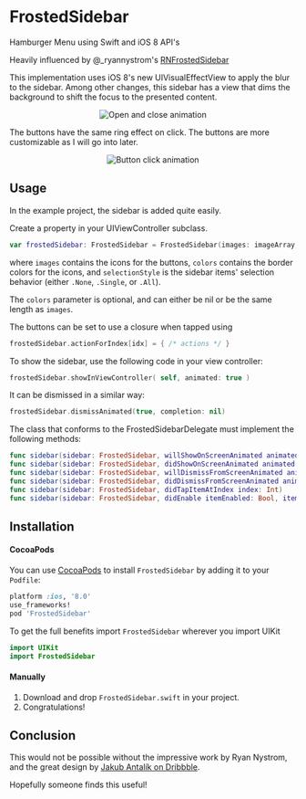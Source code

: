 FrostedSidebar
==============

Hamburger Menu using Swift and iOS 8 API's

Heavily influenced by @_ryannystrom's [RNFrostedSidebar](https://github.com/rnystrom/RNFrostedSidebar)

This implementation uses iOS 8's new UIVisualEffectView to apply the blur to the sidebar. Among other changes, this sidebar has a view that dims the background to shift the focus to the presented content.

<p align="center"><img title="Open and close animation" src="https://raw.githubusercontent.com/edekhayser/FrostedSidebar/master/entrance.gif"/></p>

The buttons have the same ring effect on click. The buttons are more customizable as I will go into later.

<p align="center"><img title="Button click animation" src="https://raw.githubusercontent.com/edekhayser/FrostedSidebar/master/callouts.gif"/></p>

## Usage ##

In the example project, the sidebar is added quite easily.

Create a property in your UIViewController subclass.

```swift
var frostedSidebar: FrostedSidebar = FrostedSidebar(images: imageArray, colors: colorArray, selectionStyle: chosenSelectionStyle)
```

where `images` contains the icons for the buttons, `colors` contains the border colors for the icons, and `selectionStyle` is the sidebar items' selection behavior (either `.None`, `.Single`, or `.All`).

The `colors` parameter is optional, and can either be nil or be the same length as `images`.

The buttons can be set to use a closure when tapped using

```swift
frostedSidebar.actionForIndex[idx] = { /* actions */ }
```

To show the sidebar, use the following code in your view controller:

```swift
frostedSidebar.showInViewController( self, animated: true )
```

It can be dismissed in a similar way:

```swift
frostedSidebar.dismissAnimated(true, completion: nil)
```

The class that conforms to the FrostedSidebarDelegate must implement the following methods:
```swift
func sidebar(sidebar: FrostedSidebar, willShowOnScreenAnimated animated: Bool)
func sidebar(sidebar: FrostedSidebar, didShowOnScreenAnimated animated: Bool)
func sidebar(sidebar: FrostedSidebar, willDismissFromScreenAnimated animated: Bool)
func sidebar(sidebar: FrostedSidebar, didDismissFromScreenAnimated animated: Bool)
func sidebar(sidebar: FrostedSidebar, didTapItemAtIndex index: Int)
func sidebar(sidebar: FrostedSidebar, didEnable itemEnabled: Bool, itemAtIndex index: Int)
```

## Installation

#### CocoaPods
You can use [CocoaPods](http://cocoapods.org/) to install `FrostedSidebar` by adding it to your `Podfile`:

```ruby
platform :ios, '8.0'
use_frameworks!
pod 'FrostedSidebar'
```

To get the full benefits import `FrostedSidebar` wherever you import UIKit

``` swift
import UIKit
import FrostedSidebar
```
#### Manually
1. Download and drop ```FrostedSidebar.swift``` in your project.  
2. Congratulations!  

## Conclusion ##

This would not be possible without the impressive work by Ryan Nystrom, and the great design by [Jakub Antalík on Dribbble](https://dribbble.com/shots/1194205-Sidebar-calendar-animation). 

Hopefully someone finds this useful!
